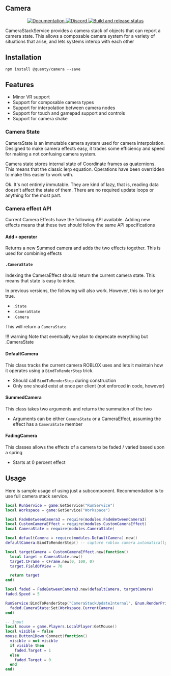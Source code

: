 ## Camera
<div align="center">
  <a href="http://quenty.github.io/api/">
    <img src="https://img.shields.io/badge/docs-website-green.svg" alt="Documentation" />
  </a>
  <a href="https://discord.gg/mhtGUS8">
    <img src="https://img.shields.io/badge/discord-nevermore-blue.svg" alt="Discord" />
  </a>
  <a href="https://github.com/Quenty/NevermoreEngine/actions">
    <img src="https://github.com/Quenty/NevermoreEngine/actions/workflows/build.yml/badge.svg" alt="Build and release status" />
  </a>
</div>

CameraStackService provides a camera stack of objects that can report a camera state. This allows a composable camera system for a variety of situations that arise, and lets systems interop with each other

## Installation
```
npm install @quenty/camera --save
```

## Features

* Minor VR support
* Support for composable camera types
* Support for interpolation between camera nodes
* Support for touch and gamepad support and controls
* Support for camera shake

### Camera State
CameraState is an immutable camera system used for camera interpolation. Designed to make camera effects easy, it trades some efficiency and speed for making a not confusing camera system.

Camera state stores internal state of Coordinate frames as quaternions. This means that the classic lerp equation. Operations have been overridden to make this easier to work with.

Ok. It's not entirely immutable. They are kind of lazy, that is, reading data doesn't affect the state of them. There are no
required update loops or anything for the most part.

### Camera effect API
Current Camera Effects have the following API available. Adding new effects means that these two should follow the same API specifications

#### Add `+` operator
Returns a new Summed camera and adds the two effects together. This is used for combining effects

#### `.CameraState`
Indexing the CameraEffect should return the current camera state. This means that state is easy to index.

In previous versions, the following will also work. However, this is no longer true.

* `.State`
* `.CameraState`
* `.Camera`

This will return a `CameraState`

!!! warning
	Note that eventually we plan to deprecate everything but .CameraState

#### DefaultCamera
This class tracks the current camera ROBLOX uses and lets it maintain how it operates using a `BindToRenderStep` trick.

* Should call `BindToRenderStep` during construction
* Only one should exist at once per client (not enforced in code, however)

#### SummedCamera
This class takes two arguments and returns the summation of the two

* Arguments can be either `CameraState` or a CameraEffect, assuming the effect has a `CameraState` member

#### FadingCamera
This classes allows the effects of a camera to be faded / varied based upon a spring

* Starts at 0 percent effect

## Usage
Here is sample usage of using just a subcomponent. Recommendation is to use full camera stack service.

```lua
local RunService = game:GetService("RunService")
local Workspace = game:GetService("Workspace")

local FadeBetweenCamera3 = require(modules.FadeBetweenCamera3)
local CustomCameraEffect = require(modules.CustomCameraEffect)
local CameraState = require(modules.CameraState)

local defaultCamera = require(modules.DefaultCamera).new()
defaultCamera:BindToRenderStep() -- capture roblox camera automatically

local targetCamera = CustomCameraEffect.new(function()
  local target = CameraState.new()
  target.CFrame = CFrame.new(0, 100, 0)
  target.FieldOfView = 70

  return target
end)

local faded = FadeBetweenCamera3.new(defaultCamera, targetCamera)
faded.Speed = 5

RunService:BindToRenderStep("CameraStackUpdateInternal", Enum.RenderPriority.Camera.Value + 75, function()
  faded.CameraState:Set(Workspace.CurrentCamera)
end)

-- Input
local mouse = game.Players.LocalPlayer:GetMouse()
local visible = false
mouse.Button1Down:Connect(function()
  visible = not visible
  if visible then
    faded.Target = 1
  else
    faded.Target = 0
  end
end)

```